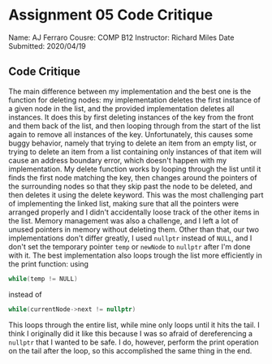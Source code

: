 # Assignment 05 Code Critique
Name: AJ Ferraro
Cousre: COMP B12
Instructor: Richard Miles
Date Submitted: 2020/04/19

Code Critique
---
The main difference between my implementation and the best one is the function 
for deleting nodes: my implementation deletes the first instance of a given node
in the list, and the provided implementation deletes all instances. It does this
by first deleting instances of the key from the front and them back of the list,
and then looping through from the start of the list again to remove all
instances of the key. Unfortunately, this causes some buggy behavior, namely
that trying to delete an item from an empty list, or trying to delete an item
from a list containing only instances of that item will cause an address
boundary error, which doesn't happen with my implementation. My delete function
works by looping through the list until it finds the first node matching the
key, then changes around the pointers of the surrounding nodes so that they skip
past the node to be deleted, and then deletes it using the delete keyword. This
was the most challenging part of implementing the linked list, making sure that
all the pointers were arranged properly and I didn't accidentally loose track of
the other items in the list. Memory management was also a challenge, and I left
a lot of unused pointers in memory without deleting them. Other than that, our
two implementations don't differ greatly, I used `nullptr` instead of `NULL`,
and I don't set the temporary pointer `temp` or `newNode` to `nullptr` after I'm
done with it. The best implementation also loops trough the list more
efficiently in the print function: using 
```c++
while(temp != NULL)
```
instead of
```c++
while(currentNode->next != nullptr)
```
This loops through the entire list, while mine only loops until it hits the
tail. I think I originally did it like this because I was so afraid of
dereferencing a `nullptr` that I wanted to be safe. I do, however, perform the
print operation on the tail after the loop, so this accomplished the same thing
in the end.
